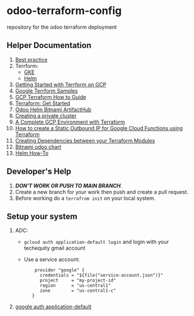 # odoo-terraform-config

repository for the odoo terraform deployment

## Helper Documentation

1. [Best practice](https://cloudkul.com/blog/terraform-and-its-best-practices)
2. Terrform:
   - [GKE](https://registry.terraform.io/providers/hashicorp/google/latest/docs/resources/container_cluster)
   - [Helm](https://registry.terraform.io/providers/hashicorp/helm/latest/docs)
3. [Getting Started with Terrform on GCP](https://cloud.google.com/docs/terraform/get-started-with-terraform)
4. [Google Terrform Samples](https://github.com/terraform-google-modules/terraform-docs-samples)
5. [GCP Terraform How to Guide](https://learn.hashicorp.com/tutorials/terraform/gke?in=terraform/kubernetes&utm_source=WEBSITE&utm_medium=WEB_IO&utm_offer=ARTICLE_PAGE&utm_content=DOCS&_ga=2.227700189.1501271430.1661543890-1254865410.1660034828)
6. [Terraform: Get Started](https://learn.hashicorp.com/collections/terraform/aws-get-started)
7. [Odoo Helm Bitnami ArtifactHub](https://artifacthub.io/packages/helm/bitnami/odoo)
8. [Creating a private cluster](https://cloud.google.com/kubernetes-engine/docs/how-to/private-clusters#cloud_shell)
9. [A Complete GCP Environment with Terraform](https://medium.com/slalom-technology/a-complete-gcp-environment-with-terraform-c087190366f0)
10. [How to create a Static Outbound IP for Google Cloud Functions using Terraform](https://shashwotrisal.medium.com/how-to-create-a-static-outbound-ip-for-google-cloud-functions-using-terraform-a8e9b30074b6)
11. [Creating Dependencies between your Terraform Modules](https://gcloud.devoteam.com/blog/creating-dependencies-between-your-terraform-modules/#:~:text=Even%20without%20a%20built-in,module%20dependencies%20for%20specific%20resources.)
12. [Bitnami odoo chart](https://artifacthub.io/packages/helm/bitnami/odoo)
13. [Helm How-To](https://binx.io/2021/05/02/how-to-deploy-elasticsearch-on-gke-using-terraform-and-helm/)

## Developer's Help

1. ***DON'T WORK OR PUSH TO MAIN BRANCH***.
2. Create a new branch for your work then push and create a pull request.
3. Before working do a ```terrafrom init``` on your local system.

## Setup your system

1. ADC:
   - ```gcloud auth application-default login``` and login with your techequity gmail account
   - Use a service account:

      ```HCL
          provider "google" {
            credentials = "${file("service-account.json")}"
            project     = "my-project-id"
            region      = "us-central1"
            zone        = "us-central1-c"
         }
      ```

2. [google auth application-default](https://cloud.google.com/sdk/gcloud/reference/auth/application-default)
